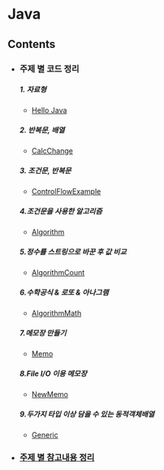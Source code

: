 # Java

## Contents

- ### 주제 별 코드 정리
  ##### 1.  __자료형__
  - [Hello Java](https://github.com/kps990515/ProgrammingStudy/tree/master/Java/HelloJava)

  ##### 2. __반복문, 배열__
  - [CalcChange](https://github.com/kps990515/ProgrammingStudy/tree/master/Java/CalcChange)

  ##### 3. __조건문, 반복문__
  - [ControlFlowExample](https://github.com/kps990515/ProgrammingStudy/tree/master/Java/ControlFlowExample)

  ##### 4.__조건문을 사용한 알고리즘__
  - [Algorithm](https://github.com/kps990515/ProgrammingStudy/tree/master/Java/Algorithm)

  ##### 5.__정수를 스트링으로 바꾼 후 값 비교__
  - [AlgorithmCount](https://github.com/kps990515/ProgrammingStudy/tree/master/Java/AlgorithmCount)

  ##### 6.__수학공식 & 로또 & 아나그램__
  - [AlgorithmMath](https://github.com/kps990515/ProgrammingStudy/tree/master/Java/AlgorithmMath)

  ##### 7.__메모장 만들기__
  - [Memo](https://github.com/kps990515/ProgrammingStudy/tree/master/Java/Memo)  

  ##### 8.__File I/O 이용 메모장__
  - [NewMemo](https://github.com/kps990515/ProgrammingStudy/tree/master/Java/NewMemo)

  ##### 9.__두가지 타입 이상 담을 수 있는 동적객체배열__
  - [Generic](https://github.com/kps990515/ProgrammingStudy/tree/master/Java/Generic)

- ### [주제 별 참고내용 정리](https://github.com/kps990515/ProgrammingStudy/tree/master/Java/%EA%B3%B5%EB%B6%80%EC%9E%90%EB%A3%8C)
